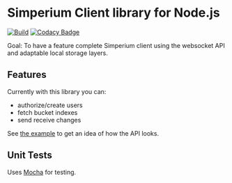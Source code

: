 # Simperium Client library for Node.js

[![Build](https://github.com/lll/simperium-custom/actions/workflows/build.yml/badge.svg)](https://github.com/lll/simperium-custom/actions/workflows/build.yml)
[![Codacy Badge](https://app.codacy.com/project/badge/Grade/47c7e8cb848d4be5a80556c92513825f)](https://app.codacy.com/gh/lll/simperium-custom/dashboard?utm_source=gh&utm_medium=referral&utm_content=&utm_campaign=Badge_grade)

Goal: To have a feature complete Simperium client using the websocket API and adaptable local storage layers.

## Features

Currently with this library you can:

- authorize/create users
- fetch bucket indexes
- send receive changes

See [the example](sample/simplenote.js) to get an idea of how the API looks.

## Unit Tests

Uses [Mocha][] for testing.

[Mocha]: http://mochajs.org/
